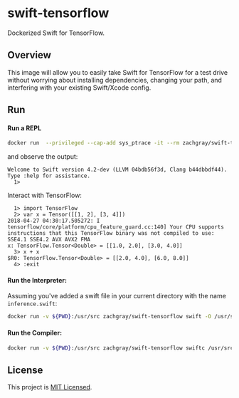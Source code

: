 # swift-tensorflow

Dockerized Swift for TensorFlow.

## Overview

This image will allow you to easily take Swift for TensorFlow for a test drive without worrying about installing dependencies, changing your path, and interfering with your existing Swift/Xcode config.

## Run
#### Run a REPL

```bash
docker run  --privileged --cap-add sys_ptrace -it --rm zachgray/swift-tensorflow swift -I/usr/lib/swift/clang/include
```

and observe the output:

```
Welcome to Swift version 4.2-dev (LLVM 04bdb56f3d, Clang b44dbbdf44). Type :help for assistance.
  1> 
```

Interact with TensorFlow:

```
  1> import TensorFlow
  2> var x = Tensor([[1, 2], [3, 4]])
2018-04-27 04:30:17.505272: I tensorflow/core/platform/cpu_feature_guard.cc:140] Your CPU supports instructions that this TensorFlow binary was not compiled to use: SSE4.1 SSE4.2 AVX AVX2 FMA
x: TensorFlow.Tensor<Double> = [[1.0, 2.0], [3.0, 4.0]]
  3> x + x
$R0: TensorFlow.Tensor<Double> = [[2.0, 4.0], [6.0, 8.0]]
  4> :exit
```

#### Run the Interpreter: 

Assuming you've added a swift file in your current directory with the name `inference.swift`:

```bash
docker run -v ${PWD}:/usr/src zachgray/swift-tensorflow swift -O /usr/src/inference.swift
```

#### Run the Compiler:

```bash
docker run -v ${PWD}:/usr/src zachgray/swift-tensorflow swiftc /usr/src/inference.swift
```

## License

This project is [MIT Licensed](https://github.com/zachgrayio/swift-tensorflow/blob/master/LICENSE).